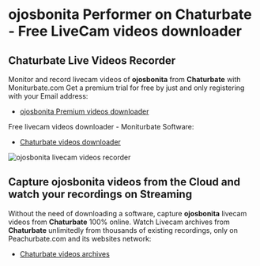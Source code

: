 # ojosbonita Performer on Chaturbate - Free LiveCam videos downloader

## Chaturbate Live Videos Recorder

Monitor and record livecam videos of **ojosbonita** from **Chaturbate** with Moniturbate.com
Get a premium trial for free by just and only registering with your Email address:
* [ojosbonita Premium videos downloader](https://moniturbate.com/request-demo-licence-key.html)

Free livecam videos downloader - Moniturbate Software:
* [Chaturbate videos downloader](https://moniturbate.com/moniturbate-download-software.html)

![ojosbonita livecam videos recorder](https://peachurnet.com/templates/moniturbate-software.png)


## Capture ojosbonita videos from the Cloud and watch your recordings on Streaming

Without the need of downloading a software, capture **ojosbonita** livecam videos from **Chaturbate** 100% online.
Watch Livecam archives from **Chaturbate** unlimitedly from thousands of existing recordings, only on Peachurbate.com and its websites network:
* [Chaturbate videos archives](https://peachurnet.com/)